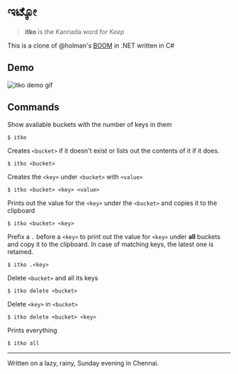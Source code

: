 # ಇಟ್ಕೋ
> **itko** is the Kannada word for _Keep_

This is a clone of @holman's [BOOM](https://github.com/holman/BOOM) in .NET
written in C#

## Demo

![itko demo gif](http://i.imgur.com/PvU095n.gifv)

## Commands

Show available buckets with the number of keys in them

    $ itko 

Creates `<bucket>` if it doesn't exist or lists out the contents of it if it
does.

    $ itko <bucket> 

Creates the `<key>` under `<bucket>` with `<value>`

    $ itko <bucket> <key> <value>

Prints out the value for the `<key>` under the `<bucket>` and copies it to the
clipboard

    $ itko <bucket> <key>

Prefix a `.` before a `<key>` to print out the value for `<key>` under **all**
buckets and copy it to the clipboard. In case of matching keys, the latest
one is retained.

    $ itko .<key>

Delete `<bucket>` and all its keys

    $ itko delete <bucket>

Delete `<key>` in `<bucket>`

    $ itko delete <bucket> <key>

Prints everything

    $ itko all

---

Written on a lazy, rainy, Sunday evening in Chennai.
